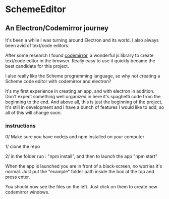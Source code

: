 # SchemeEditor

## An Electron/Codemirror journey

It's been a while I was turning around Electron and its world. I also always been avid of text/code editors.

After some research I found [codemirror](https://codemirror.net/), a wonderful js library to create text/code editor in the browser. Really easy to use it quickly became the best candidate for this project.

I also really like the Scheme programming language, so why not creating a Scheme code editor with codemirror and electron?

It's my first experience in creating an app, and with electron in addition. Don't expect something well organized in here it's spaghetti code from the beginning to the end. And above all, this is just the beginning of the project, it's still in development and I have a bunch of features I would like to add, so all of this will change soon.

### instructions

0/ Make sure you have nodejs and npm installed on your computer

1/ clone the repo

2/ in the folder run : "npm install", and then to launch the app "npm start"

When the app is launched you are in front of a black-screen, no worries it's normal. Just put the "example" folder path inside the box at the top and press enter.

You should now see the files on the left. Just click on them to create new codemirror windows.



 